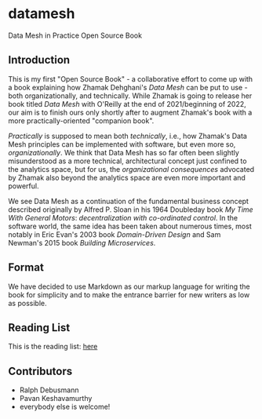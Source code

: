 # datamesh
Data Mesh in Practice Open Source Book

## Introduction

This is my first "Open Source Book" - a collaborative effort to come up with a book explaining how Zhamak Dehghani's *Data Mesh* can be put to use - both organizationally, and technically. While Zhamak is going to release her book titled *Data Mesh* with O'Reilly at the end of 2021/beginning of 2022, our aim is to finish ours only shortly after to augment Zhamak's book with a more practically-oriented "companion book".

*Practically* is supposed to mean both *technically*, i.e., how Zhamak's Data Mesh principles can be implemented with software, but even more so, *organizationally*. We think that Data Mesh has so far often been slightly misunderstood as a more technical, architectural concept just confined to the analytics space, but for us, the *organizational consequences* advocated by Zhamak also beyond the analytics space are even more important and powerful.

We see Data Mesh as a continuation of the fundamental business concept described originally by Alfred P. Sloan in his 1964 Doubleday book *My Time With General Motors*: *decentralization with co-ordinated control*. In the software world, the same idea has been taken about numerous times, most notably in Eric Evan's 2003 book *Domain-Driven Design* and Sam Newman's 2015 book *Building Microservices*.

## Format

We have decided to use Markdown as our markup language for writing the book for simplicity and to make the entrance barrier for new writers as low as possible.

## Reading List

This is the reading list: [here](reading.md)

## Contributors

* Ralph Debusmann
* Pavan Keshavamurthy
* everybody else is welcome!
